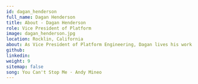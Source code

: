 ```yaml
---
id: dagan_henderson
full_name: Dagan Henderson
title: About - Dagan Henderson
role: Vice President of Platform
image: dagan_henderson.jpg
location: Rocklin, California
about: As Vice President of Platform Engineering, Dagan lives his work ethos. He believes that technology should enhance our abilities, experiences, and reach; solutions should be secure, reliable, and proven, and outcomes should be measured, tracked, and intentional. Dagan is a Kubernetes Platform Engineer, a software engineer and security researcher delivering hardened, mission-critical platforms for Raft’s customers. Dagan has been programming for more than 20 years, developed commercial software solutions in 10 programming languages, and was awarded two US patents. He is passionate about secure application development and distributed computing. Dagan loves to share his knowledge in compelling and accessible ways including hacking demonstrations and video presentations.
github:
linkedin:
weight: 9
sitemap: false
song: You Can't Stop Me · Andy Mineo
---
```

